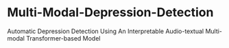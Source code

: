 # Multi-Modal-Depression-Detection
Automatic Depression Detection Using An Interpretable Audio-textual Multi-modal Transformer-based Model

